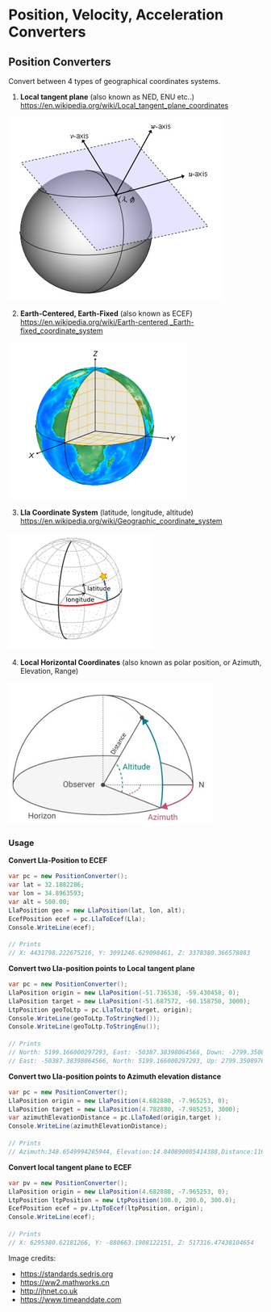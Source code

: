 # Position, Velocity, Acceleration Converters

## Position Converters
Convert between 4 types of geographical coordinates systems.

1. **Local tangent plane** (also known as NED, ENU etc..) https://en.wikipedia.org/wiki/Local_tangent_plane_coordinates


![This is an image](/Images/ltp.png)

2. **Earth-Centered, Earth-Fixed** (also known as ECEF) https://en.wikipedia.org/wiki/Earth-centered,_Earth-fixed_coordinate_system

![This is an image](/Images/ecef.png)

3. **Lla Coordinate System** (latitude, longitude, altitude)  https://en.wikipedia.org/wiki/Geographic_coordinate_system

![This is an image](/Images/geopos.png)

4. **Local Horizontal Coordinates** (also known as polar position, or Azimuth, Elevation, Range) 

![This is an image](/Images/lhp.png)


### Usage

**Convert Lla-Position to ECEF**
```c#
var pc = new PositionConverter();
var lat = 32.1882286;
var lon = 34.8963593;
var alt = 500.00;
LlaPosition geo = new LlaPosition(lat, lon, alt);
EcefPosition ecef = pc.LlaToEcef(Lla);
Console.WriteLine(ecef);

// Prints
// X: 4431798.222675216, Y: 3091246.629098461, Z: 3378380.366578883
```

**Convert two Lla-position points to Local tangent plane**

```c#
var pc = new PositionConverter();
LlaPosition origin = new LlaPosition(-51.736538, -59.430458, 0);
LlaPosition target = new LlaPosition(-51.687572, -60.158750, 3000);
LtpPosition geoToLtp = pc.LlaToLtp(target, origin);
Console.WriteLine(geoToLtp.ToStringNed());
Console.WriteLine(geoToLtp.ToStringEnu());

// Prints
// North: 5199.166000297293, East: -50387.38398064566, Down: -2799.350897683762
// East: -50387.38398064566, North: 5199.166000297293, Up: 2799.350897683762
```

**Convert two Lla-position points to Azimuth elevation distance**
```c#
var pc = new PositionConverter();
LlaPosition origin = new LlaPosition(4.682880, -7.965253, 0);
LlaPosition target = new LlaPosition(4.782880, -7.985253, 3000);
var azimuthElevationDistance = pc.LlaToAed(origin,target );
Console.WriteLine(azimuthElevationDistance);

// Prints
// Azimuth:348.6549994285944, Elevation:14.840890085414388,Distance:11673.341221811483 
```

**Convert local tangent plane to ECEF**
```c#
var pv = new PositionConverter();
LlaPosition origin = new LlaPosition(4.682880, -7.965253, 0);
LtpPosition ltpPosition = new LtpPosition(100.0, 200.0, 300.0);
EcefPosition ecef = pv.LtpToEcef(ltpPosition, origin);
Console.WriteLine(ecef);

// Prints
// X: 6295380.62181266, Y: -880663.1908122151, Z: 517316.47438104654
```

Image credits:

- https://standards.sedris.org
- https://ww2.mathworks.cn
- http://jhnet.co.uk
- https://www.timeanddate.com
